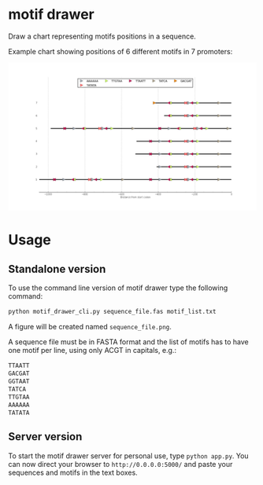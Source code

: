 # motif drawer

Draw a chart representing motifs positions in a sequence.

Example chart showing positions of 6 different motifs in 7 promoters:

![Example chart](example_chart.png)

# Usage

## Standalone version

To use the command line version of motif drawer type the following command:
```bash
python motif_drawer_cli.py sequence_file.fas motif_list.txt
```

A figure will be created named `sequence_file.png`.

A sequence file must be in FASTA format and the list of motifs has to have one motif per line, using only ACGT in capitals, e.g.:

```
TTAATT
GACGAT
GGTAAT
TATCA
TTGTAA
AAAAAA
TATATA
```

## Server version

To start the motif drawer server for personal use, type `python app.py`. You can now direct your browser to `http://0.0.0.0:5000/` and paste your sequences and motifs in the text boxes.